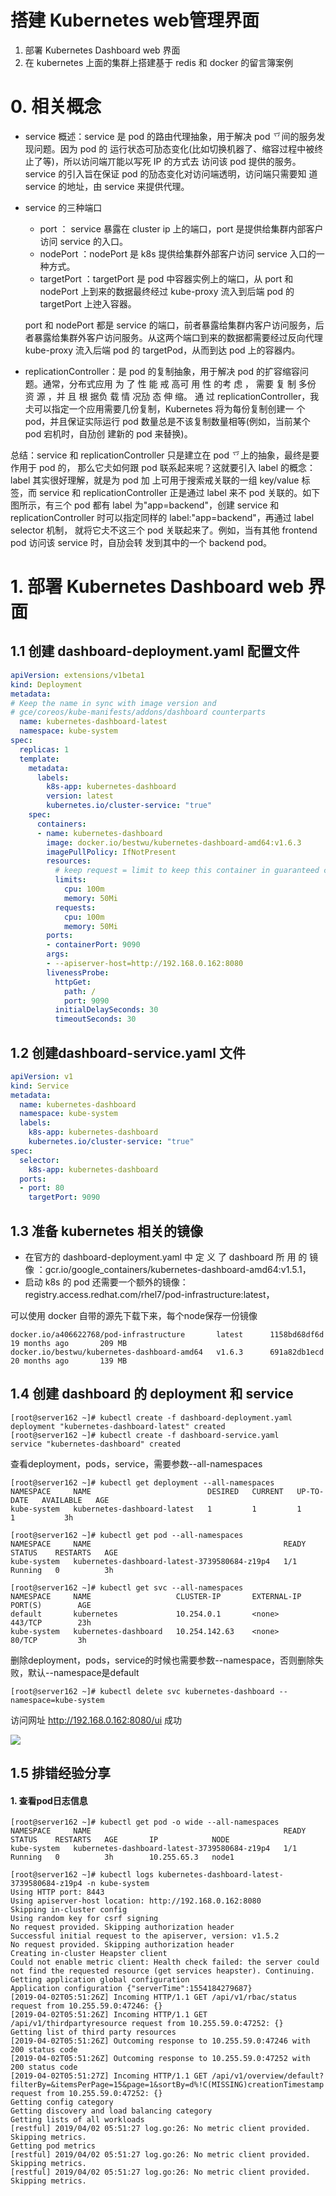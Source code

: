 # 搭建 Kubernetes web管理界面
1. 部署 Kubernetes Dashboard web 界面
2. 在 kubernetes 上面的集群上搭建基于 redis 和 docker 的留言簿案例

# 0. 相关概念

- service 概述：service 是 pod 的路由代理抽象，用于解决 pod 乊间的服务发现问题。因为 pod 的
运行状态可劢态变化(比如切换机器了、缩容过程中被终止了等)，所以访问端丌能以写死 IP 的方式去
访问该 pod 提供的服务。 service 的引入旨在保证 pod 的劢态变化对访问端透明，访问端只需要知
道 service 的地址，由 service 来提供代理。

- service 的三种端口
  - port ： service 暴露在 cluster ip 上的端口，port 是提供给集群内部客户访问 service 的入口。
  - nodePort ：nodePort 是 k8s 提供给集群外部客户访问 service 入口的一种方式。
  - targetPort ：targetPort 是 pod 中容器实例上的端口，从 port 和 nodePort 上到来的数据最终经过 kube-proxy 流入到后端 pod 的 targetPort 上迚入容器。

  port 和 nodePort 都是 service 的端口，前者暴露给集群内客户访问服务，后者暴露给集群外客户访问服务。从这两个端口到来的数据都需要经过反向代理 kube-proxy 流入后端 pod 的 targetPod，从而到达 pod 上的容器内。

- replicationController：是 pod 的复制抽象，用于解决 pod 的扩容缩容问题。通常，分布式应用
为 了 性 能 戒 高可 用 性 的考 虑 ， 需要 复 制 多份 资 源 ，并 且 根 据负 载 情 况劢 态 伸 缩。 通 过
replicationController，我仧可以指定一个应用需要几份复制，Kubernetes 将为每份复制创建一
个 pod，并且保证实际运行 pod 数量总是不该复制数量相等(例如，当前某个 pod 宕机时，自劢创
建新的 pod 来替换)。

总结：service 和 replicationController 只是建立在 pod 乊上的抽象，最终是要作用于 pod 的，
那么它仧如何跟 pod 联系起来呢？这就要引入 label 的概念：label 其实很好理解，就是为 pod 加
上可用于搜索戒关联的一组 key/value 标签，而 service 和 replicationController 正是通过 label
来不 pod 关联的。如下图所示，有三个 pod 都有 label 为"app=backend"，创建 service 和
replicationController 时可以指定同样的 label:"app=backend"，再通过 label selector 机制，
就将它仧不这三个 pod 关联起来了。例如，当有其他 frontend pod 访问该 service 时，自劢会转
发到其中的一个 backend pod。
# 1. 部署 Kubernetes Dashboard web 界面
## 1.1 创建 dashboard-deployment.yaml 配置文件
```yaml
apiVersion: extensions/v1beta1
kind: Deployment
metadata:
# Keep the name in sync with image version and
# gce/coreos/kube-manifests/addons/dashboard counterparts
  name: kubernetes-dashboard-latest
  namespace: kube-system
spec:
  replicas: 1
  template:
    metadata:
      labels:
        k8s-app: kubernetes-dashboard
        version: latest
        kubernetes.io/cluster-service: "true"
    spec:
      containers:
      - name: kubernetes-dashboard
        image: docker.io/bestwu/kubernetes-dashboard-amd64:v1.6.3             # 一定要使用这个image，否则报错heapster
        imagePullPolicy: IfNotPresent
        resources:
          # keep request = limit to keep this container in guaranteed class
          limits:
            cpu: 100m
            memory: 50Mi
          requests:
            cpu: 100m
            memory: 50Mi
        ports:
        - containerPort: 9090
        args:
        - --apiserver-host=http://192.168.0.162:8080
        livenessProbe:
          httpGet:
            path: /
            port: 9090
          initialDelaySeconds: 30
          timeoutSeconds: 30
```
## 1.2 创建dashboard-service.yaml 文件
```yaml
apiVersion: v1
kind: Service
metadata:
  name: kubernetes-dashboard
  namespace: kube-system
  labels:
    k8s-app: kubernetes-dashboard
    kubernetes.io/cluster-service: "true"
spec:
  selector:
    k8s-app: kubernetes-dashboard
  ports:
  - port: 80
    targetPort: 9090
```
## 1.3 准备 kubernetes 相关的镜像
- 在官方的 dashboard-deployment.yaml 中 定 义 了 dashboard 所 用 的 镜 像 ：gcr.io/google_containers/kubernetes-dashboard-amd64:v1.5.1，
- 启动 k8s 的 pod 还需要一个额外的镜像：registry.access.redhat.com/rhel7/pod-infrastructure:latest，

可以使用 docker 自带的源先下载下来，每个node保存一份镜像

```
docker.io/a406622768/pod-infrastructure       latest      1158bd68df6d        19 months ago       209 MB
docker.io/bestwu/kubernetes-dashboard-amd64   v1.6.3      691a82db1ecd        20 months ago       139 MB
```

## 1.4 创建 dashboard 的 deployment 和 service

```
[root@server162 ~]# kubectl create -f dashboard-deployment.yaml
deployment "kubernetes-dashboard-latest" created
[root@server162 ~]# kubectl create -f dashboard-service.yaml
service "kubernetes-dashboard" created
```
查看deployment，pods，service，需要参数--all-namespaces 
```
[root@server162 ~]# kubectl get deployment --all-namespaces 
NAMESPACE     NAME                          DESIRED   CURRENT   UP-TO-DATE   AVAILABLE   AGE
kube-system   kubernetes-dashboard-latest   1         1         1            1           3h
```

```
[root@server162 ~]# kubectl get pod --all-namespaces 
NAMESPACE     NAME                                           READY     STATUS    RESTARTS   AGE
kube-system   kubernetes-dashboard-latest-3739580684-z19p4   1/1       Running   0          3h
```
```
[root@server162 ~]# kubectl get svc --all-namespaces 
NAMESPACE     NAME                   CLUSTER-IP       EXTERNAL-IP   PORT(S)        AGE
default       kubernetes             10.254.0.1       <none>        443/TCP        23h
kube-system   kubernetes-dashboard   10.254.142.63    <none>        80/TCP         3h
```

删除deployment，pods，service的时候也需要参数--namespace，否则删除失败，默认--namespace是default
```
[root@server162 ~]# kubectl delete svc kubernetes-dashboard --namespace=kube-system
```
访问网址 http://192.168.0.162:8080/ui 成功

![](https://i.loli.net/2019/04/02/5ca3243548d75.png)

## 1.5 排错经验分享
#### 1. 查看pod日志信息
```
[root@server162 ~]# kubectl get pod -o wide --all-namespaces 
NAMESPACE     NAME                                           READY     STATUS    RESTARTS   AGE       IP            NODE
kube-system   kubernetes-dashboard-latest-3739580684-z19p4   1/1       Running   0          3h        10.255.65.3   node1
```
```
[root@server162 ~]# kubectl logs kubernetes-dashboard-latest-3739580684-z19p4 -n kube-system
Using HTTP port: 8443
Using apiserver-host location: http://192.168.0.162:8080
Skipping in-cluster config
Using random key for csrf signing
No request provided. Skipping authorization header
Successful initial request to the apiserver, version: v1.5.2
No request provided. Skipping authorization header
Creating in-cluster Heapster client
Could not enable metric client: Health check failed: the server could not find the requested resource (get services heapster). Continuing.
Getting application global configuration
Application configuration {"serverTime":1554184279687}
[2019-04-02T05:51:26Z] Incoming HTTP/1.1 GET /api/v1/rbac/status request from 10.255.59.0:47246: {}
[2019-04-02T05:51:26Z] Incoming HTTP/1.1 GET /api/v1/thirdpartyresource request from 10.255.59.0:47252: {}
Getting list of third party resources
[2019-04-02T05:51:26Z] Outcoming response to 10.255.59.0:47246 with 200 status code
[2019-04-02T05:51:26Z] Outcoming response to 10.255.59.0:47252 with 200 status code
[2019-04-02T05:51:27Z] Incoming HTTP/1.1 GET /api/v1/overview/default?filterBy=&itemsPerPage=15&page=1&sortBy=d%!C(MISSING)creationTimestamp request from 10.255.59.0:47252: {}
Getting config category
Getting discovery and load balancing category
Getting lists of all workloads
[restful] 2019/04/02 05:51:27 log.go:26: No metric client provided. Skipping metrics.
Getting pod metrics
[restful] 2019/04/02 05:51:27 log.go:26: No metric client provided. Skipping metrics.
[restful] 2019/04/02 05:51:27 log.go:26: No metric client provided. Skipping metrics.

```

